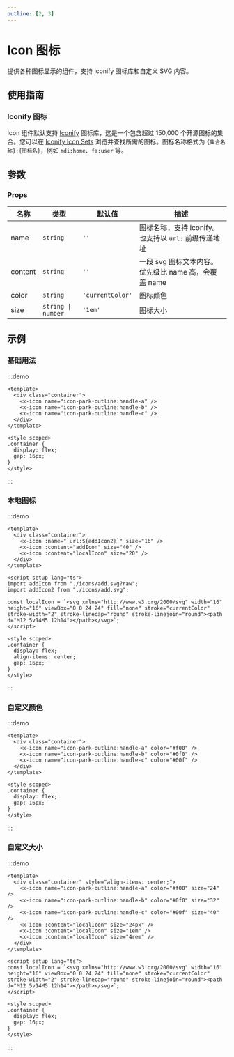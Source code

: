 ```yaml
---
outline: [2, 3]
---
```


# Icon 图标

提供各种图标显示的组件，支持 iconify 图标库和自定义 SVG 内容。

## 使用指南

### Iconify 图标

Icon 组件默认支持 [Iconify](https://iconify.design/) 图标库，这是一个包含超过 150,000 个开源图标的集合。您可以在 [Iconify Icon Sets](https://icon-sets.iconify.design/) 浏览并查找所需的图标。图标名称格式为 `{集合名称}:{图标名}`，例如 `mdi:home`、`fa:user` 等。

## 参数

### Props

| 名称 | 类型 | 默认值 | 描述 |
| --- | --- | --- | --- |
| name | `string` | `''` | 图标名称，支持 iconify。也支持以 `url:` 前缀传递地址 |
| content | `string` | `''` | 一段 svg 图标文本内容。优先级比 name 高，会覆盖 name |
| color | `string` | `'currentColor'` | 图标颜色 |
| size | `string \| number` | `'1em'` | 图标大小 |

## 示例

### 基础用法

:::demo

```vue
<template>
  <div class="container">
    <x-icon name="icon-park-outline:handle-a" />
    <x-icon name="icon-park-outline:handle-b" />
    <x-icon name="icon-park-outline:handle-c" />
  </div>
</template>

<style scoped>
.container {
  display: flex;
  gap: 16px;
}
</style>
```

:::

### 本地图标

:::demo

```vue
<template>
  <div class="container">
    <x-icon :name="`url:${addIcon2}`" size="16" />
    <x-icon :content="addIcon" size="40" />
    <x-icon :content="localIcon" size="20" />
  </div>
</template>

<script setup lang="ts">
import addIcon from "./icons/add.svg?raw";
import addIcon2 from "./icons/add.svg";

const localIcon = `<svg xmlns="http://www.w3.org/2000/svg" width="16" height="16" viewBox="0 0 24 24" fill="none" stroke="currentColor" stroke-width="2" stroke-linecap="round" stroke-linejoin="round"><path d="M12 5v14M5 12h14"></path></svg>`;
</script>

<style scoped>
.container {
  display: flex;
  align-items: center;
  gap: 16px;
}
</style>
```

:::

### 自定义颜色

:::demo

```vue
<template>
  <div class="container">
    <x-icon name="icon-park-outline:handle-a" color="#f00" />
    <x-icon name="icon-park-outline:handle-b" color="#0f0" />
    <x-icon name="icon-park-outline:handle-c" color="#00f" />
  </div>
</template>

<style scoped>
.container {
  display: flex;
  gap: 16px;
}
</style>
```

:::

### 自定义大小

:::demo

```vue
<template>
  <div class="container" style="align-items: center;">
    <x-icon name="icon-park-outline:handle-a" color="#f00" size="24" />
    <x-icon name="icon-park-outline:handle-b" color="#0f0" size="32" />
    <x-icon name="icon-park-outline:handle-c" color="#00f" size="40" />
    <x-icon :content="localIcon" size="24px" />
    <x-icon :content="localIcon" size="1em" />
    <x-icon :content="localIcon" size="4rem" />
  </div>
</template>

<script setup lang="ts">
const localIcon = `<svg xmlns="http://www.w3.org/2000/svg" width="16" height="16" viewBox="0 0 24 24" fill="none" stroke="currentColor" stroke-width="2" stroke-linecap="round" stroke-linejoin="round"><path d="M12 5v14M5 12h14"></path></svg>`;
</script>

<style scoped>
.container {
  display: flex;
  gap: 16px;
}
</style>
```

:::
